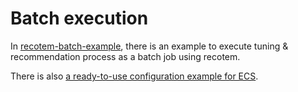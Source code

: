 # Batch execution

In [recotem-batch-example](https://github.com/codelibs/recotem-batch-example), there is an example to execute tuning & recommendation process as a batch job using recotem.

There is also [a ready-to-use configuration example for ECS](https://github.com/codelibs/recotem-batch-example#deploy-on-aws-ecs).
